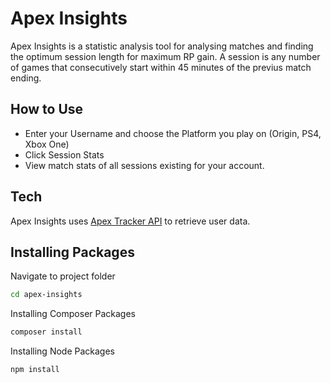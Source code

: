 # Apex Insights

Apex Insights is a statistic analysis tool for analysing matches and finding the optimum session length for maximum RP gain. A session is any number of games that consecutively start within 45 minutes of the previus match ending. 

## How to Use

- Enter your Username and choose the Platform you play on (Origin, PS4, Xbox One)
- Click Session Stats
- View match stats of all sessions existing for your account.



## Tech

Apex Insights uses [Apex Tracker API](https://tracker.gg/developers/docs/titles/apex) to retrieve user data.

## Installing Packages

Navigate to project folder 
```sh
cd apex-insights
```
Installing Composer Packages

```sh
composer install
```

Installing Node Packages

```sh
npm install
```
